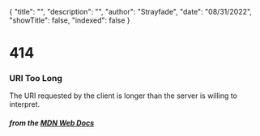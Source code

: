 {
    "title": "",
    "description": "",
    "author": "Strayfade",
    "date": "08/31/2022",
    "showTitle": false,
    "indexed": false
}
# 414
### URI Too Long

The URI requested by the client is longer than the server is willing to interpret.

#### *from the [MDN Web Docs](https://developer.mozilla.org/en-US/docs/Web/HTTP/Status)* 